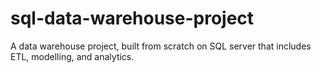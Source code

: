 # sql-data-warehouse-project
A data warehouse project, built from scratch on SQL server that includes ETL, modelling, and analytics.
